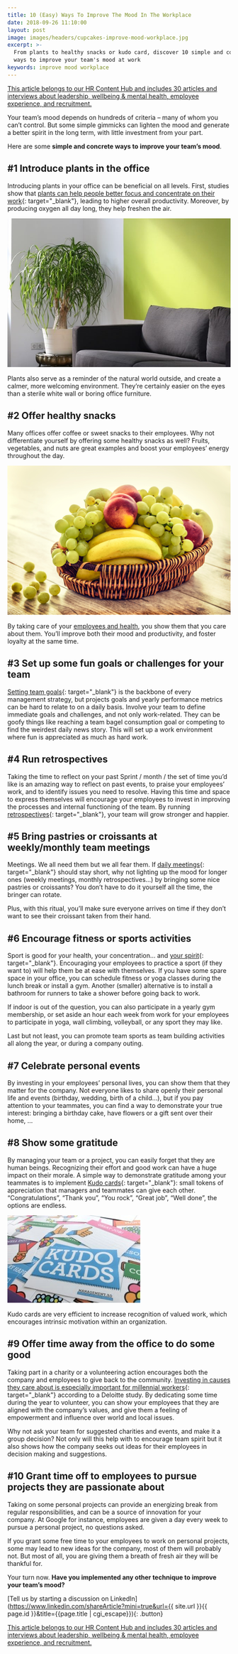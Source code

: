 ```yaml
---
title: 10 (Easy) Ways To Improve The Mood In The Workplace
date: 2018-09-26 11:10:00
layout: post
image: images/headers/cupcakes-improve-mood-workplace.jpg
excerpt: >-
  From plants to healthy snacks or kudo card, discover 10 simple and concrete
  ways to improve your team's mood at work
keywords: improve mood workplace
---
```


<section class="hub-content-link">
  <a href="https://www.teammood.com/en/hub/hr-hub/">This article belongs to our <span>HR Content Hub</span> and includes 30 articles and interviews about leadership, wellbeing & mental health, employee experience, and recruitment.</a>
</section>

Your team’s mood depends on hundreds of criteria – many of whom you can’t control. But some simple gimmicks can lighten the mood and generate a better spirit in the long term, with little investment from your part.&nbsp;

Here are some **simple and concrete ways to improve your team’s mood**.

## \#1 Introduce plants in the office

Introducing plants in your office can be beneficial on all levels. First, studies show that [plants can help people better focus and concentrate on their work](http://ellisonchair.tamu.edu/health-and-well-being-benefits-of-plants/#.VgrduivNMUk){: target="_blank"}, leading to higher overall productivity. Moreover, by producing oxygen all day long, they help freshen the air.

![](/uploads/office-1696739-640.jpg)

Plants also serve as a reminder of the natural world outside, and create a calmer, more welcoming environment. They’re certainly easier on the eyes than a sterile white wall or boring office furniture.

## \#2 Offer healthy snacks

Many offices offer coffee or sweet snacks to their employees. Why not differentiate yourself by offering some healthy snacks as well? Fruits, vegetables, and nuts are great examples and boost your employees’ energy throughout the day.

![](/uploads/apples-bananas-basket-235294.jpg)

By taking care of your [employees and health](/2019/03/29/why-doing-team-health-checks.html), you show them that you care about them. You’ll improve both their mood and productivity, and foster loyalty at the same time.

## \#3 Set up some fun goals or challenges for your team

[Setting team goals](http://www.themuse.com/career/what-i-learned-about-management-from-a-road-trip/){: target="_blank"} is the backbone of every management strategy, but projects goals and yearly performance metrics can be hard to relate to on a daily basis. Involve your team to define immediate goals and challenges, and not only work-related. They can be goofy things like reaching a team bagel consumption goal or competing to find the weirdest daily news story. This will set up a work environment where fun is appreciated as much as hard work.

## \#4 Run retrospectives

Taking the time to reflect on your past Sprint / month / the set of time you’d like is an amazing way to reflect on past events, to praise your employees’ work, and to identify issues you need to resolve. Having this time and space to express themselves will encourage your employees to invest in improving the processes and internal functioning of the team. By running [retrospectives](https://blog.teammood.com/2018/02/07/a-simple-guide-to-run-agile-retrospectives.html){: target="_blank"}, your team will grow stronger and happier.

## \#5 Bring pastries or croissants at weekly/monthly team meetings

Meetings. We all need them but we all fear them. If [daily meetings](https://blog.teammood.com/2018/04/18/best-practices-to-run-effective-daily-standup-meetings.html){: target="_blank"} should stay short, why not lighting up the mood for longer ones (weekly meetings, monthly retrospectives…) by bringing some nice pastries or croissants? You don’t have to do it yourself all the time, the bringer can rotate.

Plus, with this ritual, you’ll make sure everyone arrives on time if they don’t want to see their croissant taken from their hand.

## \#6 Encourage fitness or sports activities

Sport is good for your health, your concentration… and [your spirit](https://www.muhealth.org/conditions-treatments/pediatrics/adolescent-medicine/benefits-of-sports){: target="_blank"}. Encouraging your employees to practice a sport (if they want to) will help them be at ease with themselves. If you have some spare space in your office, you can schedule fitness or yoga classes during the lunch break or install a gym. Another (smaller) alternative is to install a bathroom for runners to take a shower before going back to work.

If indoor is out of the question, you can also participate in a yearly gym membership, or set aside an hour each week from work for your employees to participate in yoga, wall climbing, volleyball, or any sport they may like.

Last but not least, you can promote team sports as team building activities all along the year, or during a company outing.

## \#7 Celebrate personal events

By investing in your employees’ personal lives, you can show them that they matter for the company. Not everyone likes to share openly their personal life and events (birthday, wedding, birth of a child…), but if you pay attention to your teammates, you can find a way to demonstrate your true interest: bringing a birthday cake, have flowers or a gift sent over their home, …

## \#8 Show some gratitude&nbsp;

By managing your team or a project, you can easily forget that they are human beings. Recognizing their effort and good work can have a huge impact on their morale. A simple way to demonstrate gratitude among your teammates is to implement [Kudo cards](https://management30.com/product/kudo-cards/){: target="_blank"}\: small tokens of appreciation that managers and teammates can give each other. “Congratulations”, “Thank you”, “You rock”, “Great job”, “Well done”, the options are endless.

![](/uploads/kudo-cards-300x197.jpg)

Kudo cards are very efficient to increase recognition of valued work, which encourages intrinsic motivation within an organization.

## \#9 Offer time away from the office to do some good

Taking part in a charity or a volunteering action encourages both the company and employees to give back to the community. [Investing in causes they care about is especially important for millennial workers](https://blog.teammood.com/2018/04/02/managers-do-you-know-how-to-work-with-millennials.html){: target="_blank"} according to a Deloitte study. By dedicating some time during the year to volunteer, you can show your employees that they are aligned with the company’s values, and give them a feeling of empowerment and influence over world and local issues.

Why not ask your team for suggested charities and events, and make it a group decision? Not only will this help with to encourage team spirit but it also shows how the company seeks out ideas for their employees in decision making and suggestions.

## \#10 Grant time off to employees to pursue projects they are passionate about

Taking on some personal projects can provide an energizing break from regular responsibilities, and can be a source of innovation for your company. At Google for instance, employees are given a day every week to pursue a personal project, no questions asked.

If you grant some free time to your employees to work on personal projects, some may lead to new ideas for the company, most of them will probably not. But most of all, you are giving them a breath of fresh air they will be thankful for.


Your turn now. **Have you implemented any other technique to improve your team’s mood?**

[Tell us by starting a discussion on LinkedIn](https://www.linkedin.com/shareArticle?mini=true&url={{ site.url }}{{ page.id }}&title={{page.title | cgi_escape}}){: .button}
<br>
<section class="hub-content-link hub-content-link-end">
  <a href="https://www.teammood.com/en/hub/hr-hub/">This article belongs to our <span>HR Content Hub</span> and includes 30 articles and interviews about leadership, wellbeing & mental health, employee experience, and recruitment.</a>
</section>